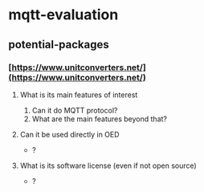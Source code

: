# mqtt-evaluation

## potential-packages

### [https://www.unitconverters.net/](https://www.unitconverters.net/)

1. What is its main features of interest
    1. Can it do MQTT protocol?
    2. What are the main features beyond that?

2. Can it be used directly in OED
    - ?

3. What is its software license (even if not open source)
    - ?
